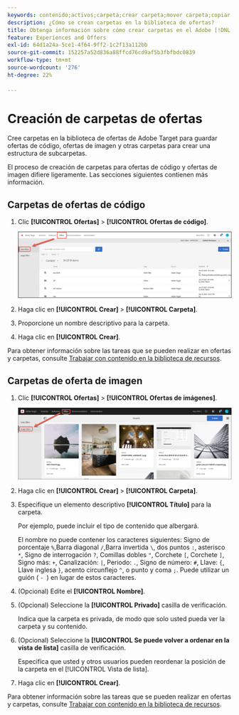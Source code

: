 ```yaml
---
keywords: contenido;activos;carpeta;crear carpeta;mover carpeta;copiar carpeta;eliminar carpeta;descargar carpeta
description: ¿Cómo se crean carpetas en la biblioteca de ofertas?
title: Obtenga información sobre cómo crear carpetas en el Adobe [!DNL Target] Biblioteca de ofertas para albergar ofertas de código y de imagen, así como otras carpetas.
feature: Experiences and Offers
exl-id: 64d1a24a-5ce1-4f64-9ff2-1c2f13a112bb
source-git-commit: 152257a52d836a88ffcd76cd9af5b3fbfbdc0839
workflow-type: tm+mt
source-wordcount: '276'
ht-degree: 22%

---
```


# Creación de carpetas de ofertas

Cree carpetas en la biblioteca de ofertas de Adobe Target para guardar ofertas de código, ofertas de imagen y otras carpetas para crear una estructura de subcarpetas.

El proceso de creación de carpetas para ofertas de código y ofertas de imagen difiere ligeramente. Las secciones siguientes contienen más información.

## Carpetas de ofertas de código

1. Clic **[!UICONTROL Ofertas]** > **[!UICONTROL Ofertas de código]**.

   ![Pestaña Ofertas de código](/help/main/c-experiences/c-manage-content/assets/code-offers-tab.png)

1. Haga clic en **[!UICONTROL Crear]** > **[!UICONTROL Carpeta]**.

1. Proporcione un nombre descriptivo para la carpeta.

1. Haga clic en **[!UICONTROL Crear]**.

Para obtener información sobre las tareas que se pueden realizar en ofertas y carpetas, consulte [Trabajar con contenido en la biblioteca de recursos](/help/main/c-experiences/c-manage-content/assets-working.md).

## Carpetas de oferta de imagen

1. Clic **[!UICONTROL Ofertas]** > **[!UICONTROL Ofertas de imágenes]**.

   ![Pestaña Ofertas de imágenes](/help/main/c-experiences/c-manage-content/assets/image-offers-tab.png)

1. Haga clic en **[!UICONTROL Crear]** > **[!UICONTROL Carpeta]**.
1. Especifique un elemento descriptivo **[!UICONTROL Título]** para la carpeta.

   Por ejemplo, puede incluir el tipo de contenido que albergará.

   El nombre no puede contener los caracteres siguientes: Signo de porcentaje `%`,Barra diagonal `/`,Barra invertida `\`, dos puntos `:`, asterisco `*`, Signo de interrogación `?`, Comillas dobles `"`, Corchete `[`, Corchete `]`, Signo más: `+`, Canalización: `|`, Periodo: `.`, Signo de número: `#`, Llave: `{`, Llave inglesa `}`, acento circunflejo `^`, o punto y coma `;`. Puede utilizar un guión ( `- `) en lugar de estos caracteres.

1. (Opcional) Edite el **[!UICONTROL Nombre]**.
1. (Opcional) Seleccione la **[!UICONTROL Privado]** casilla de verificación.

   Indica que la carpeta es privada, de modo que solo usted pueda ver la carpeta y su contenido.

1. (Opcional) Seleccione la **[!UICONTROL Se puede volver a ordenar en la vista de lista]** casilla de verificación.

   Especifica que usted y otros usuarios pueden reordenar la posición de la carpeta en el [!UICONTROL Vista de lista].

1. Haga clic en **[!UICONTROL Crear]**.

Para obtener información sobre las tareas que se pueden realizar en ofertas y carpetas, consulte [Trabajar con contenido en la biblioteca de recursos](/help/main/c-experiences/c-manage-content/assets-working.md).
